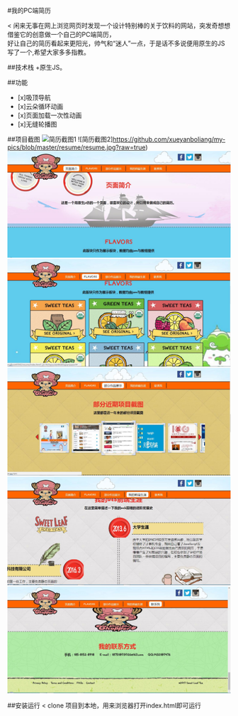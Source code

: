 #我的PC端简历

< 闲来无事在网上浏览网页时发现一个设计特别棒的关于饮料的网站，突发奇想想借鉴它的创意做一个自己的PC端简历，  <br/>
好让自己的简历看起来更阳光，帅气和“迷人”一点，于是话不多说便用原生的JS写了一个,希望大家多多指教。

##技术栈
+原生JS。

##功能
+ [x]吸顶导航
+ [x]云朵循环动画
+ [x]页面加载一次性动画
+ [x]无缝轮播图

##项目截图
![简历截图1](https://github.com/xueyanboliang/my-pics/blob/master/resume/resume_1.gif?raw=true)
![简历截图2]https://github.com/xueyanboliang/my-pics/blob/master/resume/resume.jpg?raw=true)
![简历截图3](https://github.com/xueyanboliang/my-pics/blob/master/resume/resume_2.jpg?raw=true)
![简历截图4](https://github.com/xueyanboliang/my-pics/blob/master/resume/resume_3.jpg?raw=true)
![简历截图5](https://github.com/xueyanboliang/my-pics/blob/master/resume/resume_4.jpg?raw=true)
![简历截图6](https://github.com/xueyanboliang/my-pics/blob/master/resume/resume_5.jpg?raw=true)
![简历截图](https://github.com/xueyanboliang/my-pics/blob/master/resume/resume_6.jpg?raw=true)

##安装运行
< clone 项目到本地，用来浏览器打开index.html即可运行

